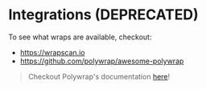 # Integrations (DEPRECATED)

To see what wraps are available, checkout:
- https://wrapscan.io
- https://github.com/polywrap/awesome-polywrap

> Checkout Polywrap's documentation [here](https://docs.polywrap.io)!
